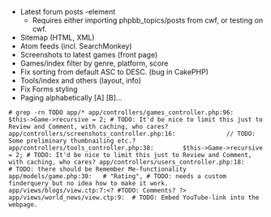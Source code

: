 * Latest forum posts -element
  * Requires either importing phpbb_topics/posts from cwf, or testing on cwf.
* Sitemap (HTML, XML)
* Atom feeds (incl. SearchMonkey)
* Screenshots to latest games (front page)
* Games/index filter by genre, platform, score
* Fix sorting from default ASC to DESC. (bug in CakePHP)
* Tools/index and others (layout, info)
* Fix Forms styling
* Paging alphabetically [A] [B]...

`# grep -rn TODO app/*
app/controllers/games_controller.php:96:		$this->Game->recursive = 2; # TODO: It'd be nice to limit this just to Review and Comment, with caching, who cares?
app/controllers/screenshots_controller.php:16:				// TODO: Some preliminary thumbnailing etc.?
app/controllers/tools_controller.php:38:		$this->Game->recursive = 2; # TODO: It'd be nice to limit this just to Review and Comment, with caching, who cares?
app/controllers/users_controller.php:18:			# TODO: there should be Remember Me-functionality
app/models/game.php:30:	  # "Rating", # TODO: needs a custom finderquery but no idea how to make it work.
app/views/blogs/view.ctp:7:<? #TODO: Comments? ?>
app/views/world_news/view.ctp:9:  # TODO: Embed YouTube-link into the webpage.
`